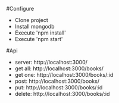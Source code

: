 #Configure

- Clone project
- Install mongodb
- Execute 'npm install'
- Execute 'npm start'

#Api

- server: http://localhost:3000/
- get all: http://localhost:3000/books/
- get one: http://localhost:3000/books/:id
- post: http://localhost:3000/books/
- put: http://localhost:3000/books/:id
- delete: http://localhost:3000/books/:id
